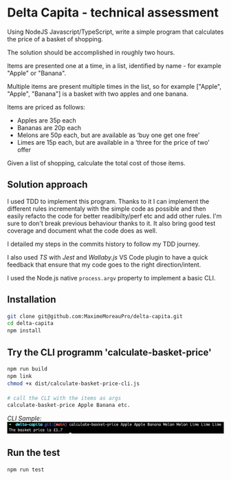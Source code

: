 # Delta Capita - technical assessment

Using NodeJS Javascript/TypeScript, write a simple program that calculates the price of a basket of shopping.

The solution should be accomplished in roughly two hours.

Items are presented one at a time, in a list, identified by name - for example "Apple" or "Banana".

Multiple items are present multiple times in the list, so for example ["Apple", "Apple", "Banana"] is a basket with two apples and one banana.
 
Items are priced as follows:

 - Apples are 35p each
 - Bananas are 20p each
 - Melons are 50p each, but are available as ‘buy one get one free’
 - Limes are 15p each, but are available in a ‘three for the price of two’ offer

Given a list of shopping, calculate the total cost of those items.

## Solution approach

I used TDD to implement this program. Thanks to it I can implement the different rules incrementaly with the simple code as possible and then easily refacto the code for better readibilty/perf etc and add other rules. I'm sure to don't break previous behaviour thanks to it.
It also bring good test coverage and document what the code does as well.

I detailed my steps in the commits history to follow my TDD journey.

I also used _TS_ with _Jest_ and _Wallaby.js_ VS Code plugin to have a quick feedback that ensure that my code goes to the right direction/intent.

I used the Node.js native `process.argv` property to implement a basic CLI.

## Installation

```bash
git clone git@github.com:MaximeMoreauPro/delta-capita.git
cd delta-capita
npm install
```

## Try the CLI programm 'calculate-basket-price'

```bash
npm run build
npm link
chmod +x dist/calculate-basket-price-cli.js

# call the CLI with the items as args
calculate-basket-price Apple Banana etc.
```

_CLI Sample:_
![CLI Sample](./cli-sample.png "CLI Sample")


## Run the test

```bash
npm run test
```



